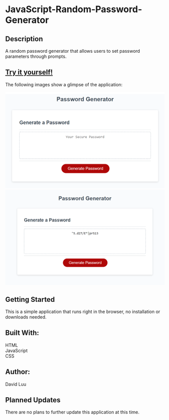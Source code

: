 # JavaScript-Random-Password-Generator

## Description

A random password generator that allows users to set password parameters through prompts.  

## [Try it yourself!](https://maestroluu.github.io/JavaScript-Random-Password-Generator/)

The following images show a glimpse of the application:

![before](./assets/image/PW1.png)
![after](./assets/image/PW2.png)

## Getting Started

This is a simple application that runs right in the browser, no installation or downloads needed.

## Built With:

HTML <br>
JavaScript<br>
CSS


## Author:

David Luu

## Planned Updates

There are no plans to further update this application at this time.